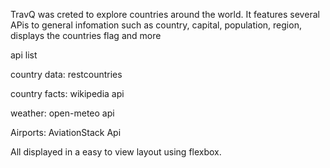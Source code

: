 TravQ was creted to explore countries around the world. It features several APis to general infomation such as country, capital, population, region, displays the countries flag and more

api list

country data: restcountries
  
country facts: wikipedia api
  
weather: open-meteo api

Airports: AviationStack Api

All displayed in a easy to view layout using flexbox. 

